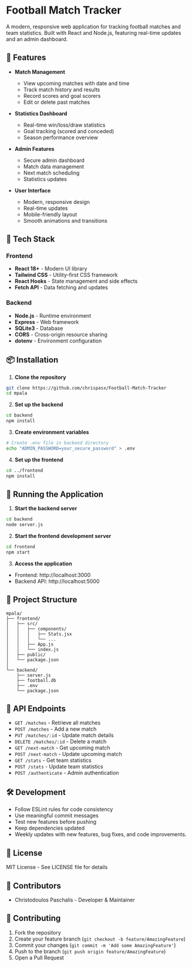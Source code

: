 #  Football Match Tracker

A modern, responsive web application for tracking football matches and team statistics. Built with React and Node.js, featuring real-time updates and an admin dashboard.

## 🌟 Features

- **Match Management**
  - View upcoming matches with date and time
  - Track match history and results
  - Record scores and goal scorers
  - Edit or delete past matches

- **Statistics Dashboard**
  - Real-time win/loss/draw statistics
  - Goal tracking (scored and conceded)
  - Season performance overview

- **Admin Features**
  - Secure admin dashboard
  - Match data management
  - Next match scheduling
  - Statistics updates

- **User Interface**
  - Modern, responsive design
  - Real-time updates
  - Mobile-friendly layout
  - Smooth animations and transitions

## 🚀 Tech Stack

### Frontend
- **React 18+** - Modern UI library
- **Tailwind CSS** - Utility-first CSS framework
- **React Hooks** - State management and side effects
- **Fetch API** - Data fetching and updates

### Backend
- **Node.js** - Runtime environment
- **Express** - Web framework
- **SQLite3** - Database
- **CORS** - Cross-origin resource sharing
- **dotenv** - Environment configuration

## 📦 Installation

1. **Clone the repository**
```bash
git clone https://github.com/chrispasx/Football-Match-Tracker
cd mpala
```

2. **Set up the backend**
```bash
cd backend
npm install
```

3. **Create environment variables**
```bash
# Create .env file in backend directory
echo "ADMIN_PASSWORD=your_secure_password" > .env
```

4. **Set up the frontend**
```bash
cd ../frontend
npm install
```

## 🚦 Running the Application

1. **Start the backend server**
```bash
cd backend
node server.js
```

2. **Start the frontend development server**
```bash
cd frontend
npm start
```

3. **Access the application**
- Frontend: http://localhost:3000
- Backend API: http://localhost:5000

## 📁 Project Structure

```
mpala/
├── frontend/
│   ├── src/
│   │   ├── components/
│   │   │   ├── Stats.jsx
│   │   │   └── ... 
│   │   ├── App.js
│   │   └── index.js
│   ├── public/
│   └── package.json
│
└── backend/
    ├── server.js
    ├── football.db
    ├── .env
    └── package.json
```

## 🔑 API Endpoints

- `GET /matches` - Retrieve all matches
- `POST /matches` - Add a new match
- `PUT /matches/:id` - Update match details
- `DELETE /matches/:id` - Delete a match
- `GET /next-match` - Get upcoming match
- `POST /next-match` - Update upcoming match
- `GET /stats` - Get team statistics
- `POST /stats` - Update team statistics
- `POST /authenticate` - Admin authentication

## 🛠️ Development

- Follow ESLint rules for code consistency
- Use meaningful commit messages
- Test new features before pushing
- Keep dependencies updated
- Weekly updates with new features, bug fixes, and code improvements.

## 📝 License

MIT License - See LICENSE file for details

## 👥 Contributors

- Christodoulos Paschalis - Developer & Maintainer

## 🤝 Contributing

1. Fork the repository
2. Create your feature branch (`git checkout -b feature/AmazingFeature`)
3. Commit your changes (`git commit -m 'Add some AmazingFeature'`)
4. Push to the branch (`git push origin feature/AmazingFeature`)
5. Open a Pull Request


